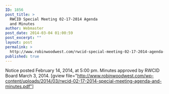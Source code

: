 ```yaml
---
ID: 1856
post_title: >
  RWCID Special Meeting 02-17-2014 Agenda
  and Minutes
author: Webmaster
post_date: 2014-03-04 01:00:59
post_excerpt: ""
layout: post
permalink: >
  http://www.robinwoodwest.com/rwcid-special-meeting-02-17-2014-agenda-and-minutes/
published: true
---
```

Notice posted February 14, 2014, at 5:00 pm.
Minutes approved by RWCID Board March 3, 2014.
[gview file="http://www.robinwoodwest.com/wp-content/uploads/2014/03/rwcid-02-17-2014-special-meeting-agenda-and-minutes.pdf"]